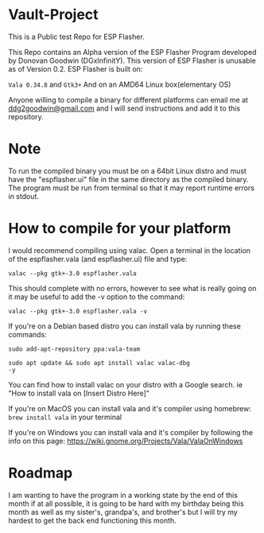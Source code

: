 # Vault-Project
This is a Public test Repo for ESP Flasher.

This Repo contains an Alpha version of the ESP Flasher Program developed by Donovan Goodwin (DGxInfinitY).
This version of ESP Flasher is unusable as of Version 0.2.
ESP Flasher is built on:

<code>Vala 0.34.8</code> and <code>Gtk3+</code> And on an AMD64 Linux box(elementary OS)

Anyone willing to compile a binary for different platforms can email me at ddg2goodwin@gmail.com and I will send instructions
and add it to this repository.

# Note
To run the compiled binary you must be on a 64bit Linux distro and must have the "espflasher.ui" file in the same
directory as the compiled binary. The program must be run from terminal so that it may report runtime errors in stdout.

# How to compile for your platform
I would recommend compiling using valac. Open a terminal in the location of the espflasher.vala (and espflasher.ui) file and type:

<code>valac --pkg gtk+-3.0 espflasher.vala</code>

This should complete with no errors, however to see what is really going on it may be useful to add the -v option to
the command:

<code>valac --pkg gtk+-3.0 espflasher.vala -v</code>

If you're on a Debian based distro you can install vala by running these commands:

<code>sudo add-apt-repository ppa:vala-team</code>

<code>sudo apt update && sudo apt install valac valac-dbg -y</code>

You can find how to install valac on your distro with a Google search. ie "How to install vala on [Insert Distro Here]"

If you're on MacOS you can install vala and it's compiler using homebrew: <code>brew install vala</code> in your terminal

If you're on Windows you can install vala and it's compiler by following the info on this page:
https://wiki.gnome.org/Projects/Vala/ValaOnWindows

# Roadmap
I am wanting to have the program in a working state by the end of this month if at all possible, it is going to be hard with
my birthday being this month as well as my sister's, grandpa's, and brother's but I will try my hardest to get the back end
functioning this month.

